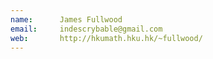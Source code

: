 ```yaml
---
name:      James Fullwood
email:     indescrybable@gmail.com
web:       http://hkumath.hku.hk/~fullwood/
---
```

